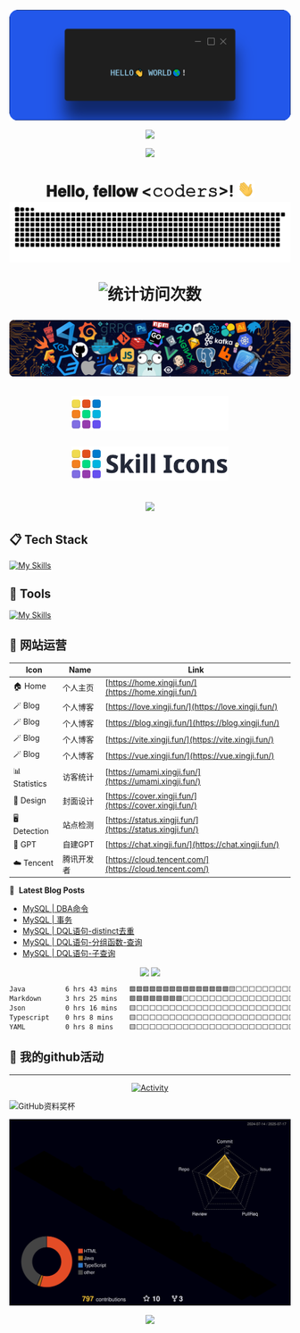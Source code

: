 [<img src="./static/hello.png">](https://home.xingji.fun/)

<p align="center">
<img src="https://capsule-render.vercel.app/api?type=waving&color=timeGradient&height=300&&section=header&text=HI%20THERE!&fontSize=90&fontAlign=50&fontAlignY=30&desc=I%20AM%20XINGJI%20%F0%9F%91%8B&descAlign=50&descSize=30&descAlignY=60&animation=twinkling" />
</p>

<p align="center">
<img src="https://readme-typing-svg.demolab.com?font=Orbitron&size=25&pause=1000&center=true&vCenter=true&random=false&width=600&lines=Welcome+to+my+GitHub+profile+page!;I+am+XINGJI+obsessed+with+programming!" />
</p>

<h1 align="center">𝐇𝐞𝐥𝐥𝐨, 𝐟𝐞𝐥𝐥𝐨𝐰 <𝚌𝚘𝚍𝚎𝚛𝚜></𝚌𝚘𝚍𝚎𝚛𝚜>! <img src="./static/image.gif" width="30px" alt=""><br>
 
<picture>
  <source media="(prefers-color-scheme: dark)" srcset="https://raw.githubusercontent.com/XingJi-love/XingJi-love//output/github-contribution-grid-snake-dark.svg">
  <source media="(prefers-color-scheme: light)" srcset="https://raw.githubusercontent.com/XingJi-love/XingJi-love/output/github-contribution-grid-snake.svg">
  <img alt="github contribution grid snake animation" src="https://raw.githubusercontent.com/XingJi-love/XingJi-love/output/github-contribution-grid-snake.svg">
</picture>

![ 统计访问次数](https://profile-counter.glitch.me/XingJi-love/count.svg)

[<img src="./static/icons.png" alt="点击进入个人站点">](https://home.xingji.fun)

<p align="center"><img align="center" width="280" src="./static/menu-logo.svg#gh-dark-mode-only"/></p>
<p align="center"><img align="center" width="280" src="./static/menu-logo-light.svg#gh-light-mode-only"/></p>

<p align="center">
  <a href="https://skillicons.dev">
    <img src="https://skillicons.dev/icons?i=github,git,c,java,mysql,docker,nodejs,vite,vue,nginx,npm,pnpm,ts,js,css,kali,ubuntu,linux,idea,eclipse,vscode,visualstudio,webstorm,sublime,vercel,netlify,cloudflare" />
  </a>
</p>

## 📋 Tech Stack

[![My Skills](https://skillicons.dev/icons?i=c,go,rust,python,arduino,lua,nodejs,php,react,next,vue,nuxt,angular,express,tailwindcss,redux,bootstrap,html,css,js,jquery,ts,less,scss,fastapi,django,flask,pytorch,tensorflow,opencv,qt,electron,tauri,threejs)](https://skillicons.dev)

## 🔨 Tools

[![My Skills](https://skillicons.dev/icons?i=mysql,sqlite,redis,postgresql,rabbitmq,docker,kubernetes,nginx,git,npm,pnpm,yarn,vite,vitest,webpack,babel,cmake,anaconda,github,grafana,githubactions,jenkins,figma,aws,azure,gcp,cloudflare,vercel,netlify,heroku)](https://skillicons.dev)

## 📲 网站运营

| Icon         | Name             | Link                                               |
|--------------|------------------|----------------------------------------------------|
| 🏠 Home      | 个人主页         | [https://home.xingji.fun/](https://home.xingji.fun/)  |
| 🪄 Blog      | 个人博客         | [https://love.xingji.fun/](https://love.xingji.fun/) |
| 🪄 Blog      | 个人博客         | [https://blog.xingji.fun/](https://blog.xingji.fun/) |
| 🪄 Blog      | 个人博客         | [https://vite.xingji.fun/](https://vite.xingji.fun/) |
| 🪄 Blog      | 个人博客         | [https://vue.xingji.fun/](https://vue.xingji.fun/) |
| 📊 Statistics| 访客统计         | [https://umami.xingji.fun/](https://umami.xingji.fun/) |
| 🎨 Design    | 封面设计         | [https://cover.xingji.fun/](https://cover.xingji.fun/) |
| 🖥️ Detection | 站点检测         | [https://status.xingji.fun/](https://status.xingji.fun/) |
| 🤖 GPT       | 自建GPT          | [https://chat.xingji.fun/](https://chat.xingji.fun/) |
| ☁️ Tencent   | 腾讯开发者       | [https://cloud.tencent.com/](https://cloud.tencent.com/) |

📕 &nbsp;**Latest Blog Posts**
<!-- BLOG-POST-LIST:START -->
- [MySQL | DBA命令](https://vite.xingji.fun/JSZ/MySQL/DBA命令.html)
- [MySQL | 事务](https://vite.xingji.fun/JSZ/MySQL/事务.html)
- [MySQL | DQL语句-distinct去重](https://vite.xingji.fun/JSZ/MySQL/DQL语句-distinct去重.html)
- [MySQL | DQL语句-分组函数-查询](https://vite.xingji.fun/JSZ/MySQL/DQL语句-分组函数-查询.html)
- [MySQL | DQL语句-子查询](https://vite.xingji.fun/JSZ/MySQL/DQL语句-子查询.html)
<!-- BLOG-POST-LIST:END -->

<p align="center">
    <img align="center" src="https://github-readme-stats.vercel.app/api?username=XingJi-love&show_icons=true&hide_border=true&title_color=94b4a4&amp&icon_color=FFFFFF&amp&text_color=FFFFFF&amp&bg_color=000000&count_private=true&include_all_commits=true"/>
    <img align="center" height="195px" src="https://github-readme-stats.vercel.app/api/top-langs/?username=XingJi-love&text_color=FFFFFF&bg_color=000000&title_color=94b4a4&langs_count=15&layout=compact&hide_border=true" />
</p>

<!--START_SECTION:waka-->

```txt
Java          6 hrs 43 mins   🟩🟩🟩🟩🟩🟩🟩🟩🟩🟩🟩🟩🟩🟩🟩🟨⬜⬜⬜⬜⬜⬜⬜⬜⬜   61.83 %
Markdown      3 hrs 25 mins   🟩🟩🟩🟩🟩🟩🟩🟩⬜⬜⬜⬜⬜⬜⬜⬜⬜⬜⬜⬜⬜⬜⬜⬜⬜   31.43 %
Json          0 hrs 16 mins   🟨⬜⬜⬜⬜⬜⬜⬜⬜⬜⬜⬜⬜⬜⬜⬜⬜⬜⬜⬜⬜⬜⬜⬜⬜   02.43 %
Typescript    0 hrs 8 mins    🟨⬜⬜⬜⬜⬜⬜⬜⬜⬜⬜⬜⬜⬜⬜⬜⬜⬜⬜⬜⬜⬜⬜⬜⬜   01.28 %
YAML          0 hrs 8 mins    🟨⬜⬜⬜⬜⬜⬜⬜⬜⬜⬜⬜⬜⬜⬜⬜⬜⬜⬜⬜⬜⬜⬜⬜⬜   01.18 %
```

<!--END_SECTION:waka-->

## 🚀 我的github活动 
---
<p align="center">
  <a href="https://love.xingji.fun">
    <img src="https://github-readme-activity-graph.vercel.app/graph?username=XingJi-love&theme=github-compact&custom_title=Activity&radius=30&height=300" alt="Activity">
  </a>
</p>

![GitHub资料奖杯](https://github-profile-trophy.vercel.app/?username=XingJi-love&theme=algolia)

![](./profile-3d-contrib/profile-night-rainbow.svg)

<p align="center">
<img src="https://capsule-render.vercel.app/api?type=waving&color=timeGradient&height=300&&section=footer&text=THE%20END!&fontSize=90&fontAlign=50&fontAlignY=70&desc=Hope%20your%20program%20is%20bug-free!&descAlign=50&descSize=30&descAlignY=40&animation=twinkling" />
</p>
